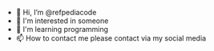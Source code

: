 - 👋 Hi, I’m @refpediacode
- 👀 I'm interested in someone
- 🌱 I'm learning programming
- 📫 How to contact me please contact via my social media

<!---
refpediacode/refpediacode is a ✨ special ✨ repository because its `README.md` (this file) appears on your GitHub profile.
You can click the Preview link to take a look at your changes.
--->
